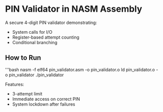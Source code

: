 # PIN Validator in NASM Assembly

A secure 4-digit PIN validator demonstrating:
- System calls for I/O
- Register-based attempt counting
- Conditional branching

## How to Run
'''bash
nasm -f elf64 pin_validator.asm -o pin_validator.o
ld pin_validator.o -o pin_validator
./pin_validator

Features:
- 3-attempt limit
- Immediate access on correct PIN
- System lockdown after failures
